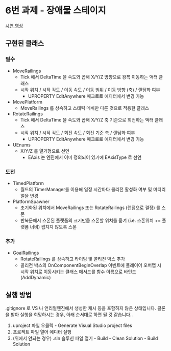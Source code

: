 # 6번 과제 - 장애물 스테이지
[시연 영상](https://youtu.be/zUCmq_xXK4w)
## 구현된 클래스

### 필수
- MoveRailings
  - Tick 에서 DeltaTime 을 속도와 곱해 X/Y/Z 방향으로 왕복 이동하는 액터 클래스
  - 시작 위치 / 시작 각도 / 이동 속도 / 이동 범위 / 이동 방향 (축) / 랜덤화 여부
    - UPROPERTY EditAnywhere 매크로로 에디터에서 변경 가능
- MovePlatform
  - MoveRailings 를 상속하고 스태틱 메쉬만 다른 것으로 적용한 클래스
- RotateRailings
  - Tick 에서 DeltaTime 을 속도와 곱해 X/Y/Z 축 기준으로 회전하는 액터 클래스
  - 시작 위치 / 시작 각도 / 회전 속도 / 회전 기준 축 / 랜덤화 여부
    - UPROPERTY EditAnywhere 매크로로 에디터에서 변경 가능
- UEnums
  - X/Y/Z 를 열거형으로 선언
    - EAxis 는 엔진에서 이미 정의되어 있기에 EAxisType 로 선언

### 도전
- TimedPlatform
  - 월드의 TimerManager를 이용해 일정 시간마다 콜리전 활성화 여부 및 머티리얼을 변경
- PlatformSpawner
  - 초기화된 위치에서 MoveRailings 또는 RotateRailings (랜덤으로 결정) 를 스폰
  - 반복문에서 스폰된 플랫폼의 크기만큼 스폰할 위치를 옮겨 (i.e. 스폰위치 += 플랫폼 너비) 겹치지 않도록 스폰

### 추가
- GoalRailings
  - RotateRailings 를 상속하고 라이팅 및 콜리전 박스 추가
  - 콜리전 박스의 OnComponentBeginOverlap 이벤트에 플레이어 오버랩 시 시작 위치로 이동시키는 클래스 메서드를 함수 이름으로 바인드 (AddDynamic)
 
## 실행 방법
.gitignore 로 VS 나 언리얼엔진에서 생성한 캐시 등을 포함하지 않은 상태입니다.
클론을 받아 실행을 희망하시는 경우, 아래 순서대로 하면 될 것 같습니다..
1. uproject 파일 우클릭 - Generate Visual Studio project files
2. 프로젝트 파일 열어 에디터 실행
3. (위에서 안되는 경우) .sln 솔루션 파일 열기 - Build - Clean Solution - Build Solution
